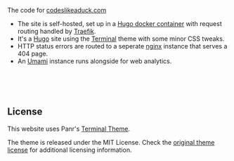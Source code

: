 The code for [codeslikeaduck.com](https://www.codeslikeaduck.com)

- The site is self-hosted, set up in a [Hugo docker container](https://github.com/klakegg/docker-hugo#readme) with request routing handled by [Traefik](https://github.com/traefik/traefik#readme).</br>
- It's a [Hugo](https://gohugo.io/) site using the [Terminal](https://github.com/panr/hugo-theme-terminal) theme with some minor CSS tweaks.
- HTTP status errors are routed to a seperate [nginx](https://hub.docker.com/_/nginx) instance that serves a 404 page.</br>
- An [Umami](https://github.com/mikecao/umami#readme) instance runs alongside for web analytics.</br>

<br />
<br />
<br />

## License

This website uses Panr's [Terminal Theme](https://github.com/panr/hugo-theme-terminal).

The theme is released under the MIT License. Check the [original theme license](https://github.com/trev-dev/hugo-theme-terminal/blob/master/LICENSE.md) for additional licensing information.
